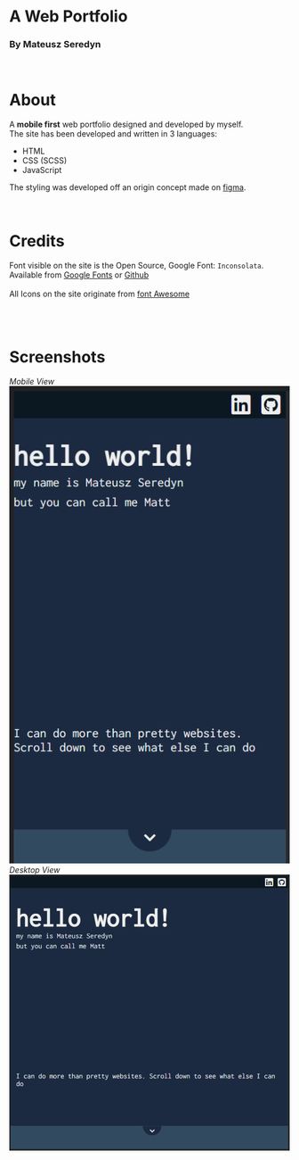 # A Web Portfolio
### By Mateusz Seredyn
<br />

About
=====
A **mobile first** web portfolio designed and developed by myself. 
<br />The site has been developed and written in 3 languages:
* HTML
* CSS (SCSS)
* JavaScript

The styling was developed off an origin concept made on [figma](https://www.figma.com/file/PIcxeYnBP6m66XKdis36IE/Portfolio_design_1?node-id=0%3A1).

<br />

Credits
=======

Font visible on the site is the Open Source, Google Font: `Inconsolata`.
<br />Available from [Google Fonts](https://fonts.google.com/specimen/Inconsolata) or [Github](github.com/googlefonts/inconsolata)
<br /><br />
All Icons on the site originate from [font Awesome]()

<br />
<br />

Screenshots
===========
*Mobile View*<br />
![mobile Screenshot](./screenshots/screenshot.png)
<br />*Desktop View*<br />
![Desktop Screenshot](./screenshots/screenshot_desktop.png)



